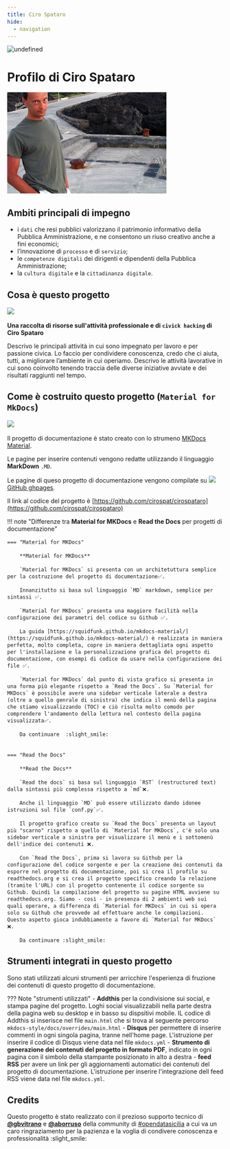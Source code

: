 ```yaml
---
title: Ciro Spataro 
hide:
  - navigation
---
```



<img alt="undefined" src="https://img.shields.io/github/last-commit/cirospat/cirospataro.svg?&label=ultimo aggiornamento"> 


# Profilo di Ciro Spataro
![](img/cirospataro.jpg) 


## Ambiti principali di impegno
- i `dati` che resi pubblici valorizzano il patrimonio informativo della Pubblica Amministrazione, e ne consentono un riuso creativo anche a fini economici;
- l’innovazione di `processo` e di `servizio`;
- le `competenze digitali` dei dirigenti e dipendenti della Pubblica Amministrazione;
- la `cultura digitale` e la `cittadinanza digitale`.

## Cosa è questo progetto
<img src="https://cirospat.readthedocs.io/it/latest/_images/index-cirospat_1.jpeg" width="160">

**Una raccolta di risorse sull'attività professionale e di `civick hacking` di Ciro Spataro**

Descrivo le principali attività in cui sono impegnato per lavoro e per passione civica. Lo faccio per condividere conoscenza, credo che ci aiuta, tutti, a migliorare l’ambiente in cui operiamo. Descrivo le attività lavorative in cui sono coinvolto tenendo traccia delle diverse iniziative avviate e dei risultati raggiunti nel tempo.


## Come è costruito questo progetto (`Material for MkDocs`)

![](https://raw.githubusercontent.com/cirospat/mkdocs-style/main/docs/img/logo2.png)

Il progetto di documentazione è stato creato con lo strumeno [MKDocs Material](https://squidfunk.github.io/mkdocs-material/getting-started/).

Le pagine per inserire contenuti vengono redatte utilizzando il linguaggio **MarkDown** `.MD`.

Le pagine di queso progetto di documentazione vengono compilate su ![](https://raw.githubusercontent.com/cirospat/newproject/master/docs/static/github.png) [GitHub ghpages](https://squidfunk.github.io/mkdocs-material/publishing-your-site/#with-github-actions).

Il link al codice del progetto è [https://github.com/cirospat/cirospataro](https://github.com/cirospat/cirospataro)




!!! note "Differenze tra **Material for MKDocs** e **Read the Docs** per progetti di documentazione"

    === "Material for MKDocs"

        **Material for MKDocs** 

        `Material for MKDocs` si presenta con un architetuttura semplice per la costruzione del progetto di documentazione✅.
        
        Innanzitutto si basa sul linguaggio `MD` markdown, semplice per sintassi ✅. 
        
        `Material for MKDocs` presenta una maggiore facilità nella configurazione dei parametri del codice su Github ✅.
        
        La guida [https://squidfunk.github.io/mkdocs-material/](https://squidfunk.github.io/mkdocs-material/) è realizzata in maniera perfetta, molto completa, copre in maniera dettagliata ogni aspetto per l'installazione e la personalizzazione grafica del progetto di documentazione, con esempi di codice da usare nella configurazione dei file ✅. 
        
        `Material for MKDocs` dal punto di vista grafico si presenta in una forma più elegante rispetto a `Read the Docs`. Su `Material for MKDocs` è possibile avere una sidebar verticale laterale a destra (oltre a quello genrale di sinistra) che indica il menù della pagina che stiamo visualizzando (TOC) e ciò risulta molto comodo per comprendere l'andamento della lettura nel contesto della pagina visualizzata✅. 
        
        Da continuare  :slight_smile:
        

    === "Read the Docs"

        **Read the Docs**

        `Read the docs` si basa sul linguaggio `RST` (restructured text) dalla sintassi più complessa rispetto a `md`❌. 
        
        Anche il linguaggio `MD` può essere utilizzato dando idonee istruzioni sul file `conf.py`✅. 
        
        Il progetto grafico creato su `Read the Docs` presenta un layout più "scarno" rispetto a quello di `Material for MKDocs`, c'è solo una sidebar verticale a sinistra per visualizzare il menù e i sottomenù dell'indice dei contenuti ❌. 
        
        Con `Read the Docs`, prima si lavora su Github per la configurazione del codice sorgente e per la creazione dei contenuti da esporre nel progetto di documentazione, poi si crea il profilo su readthedocs.org e si crea il progetto specifico creando la relazione (tramite l'URL) con il progetto contenente il codice sorgente su Github. Quindi la compilazione del progetto su pagine HTML avviene su readthedocs.org. Siamo - così - in presenza di 2 ambienti web sui quali operare, a differenza di `Material for MKDocs` in cui si opera solo su Github che provvede ad effettuare anche le compilazioni. Questo aspetto gioca indubbiamente a favore di `Material for MKDocs` ❌.
        
        Da continuare :slight_smile:

    
    
    

## Strumenti integrati in questo progetto
Sono stati utilizzati alcuni strumenti per arricchire l'esperienza di fruzione dei contenuti di questo progetto di documentazione.

??? Note "strumenti utilizzati"
    - **Addthis** per la condivisione sui social, e stampa pagine del progetto. Loghi social visualizzabili nella parte destra della pagina web su desktop e in basso su dispsitivi mobile. IL codice di Addthis si inserisce nel file `main.html` che si trova al seguente percorso `mkdocs-style/docs/overrides/main.html`
    - **Disqus** per permettere di inserire commenti in ogni singola pagina, tranne nell'home page. L'istruzione per inserire il codice di Disqus viene data nel file `mkdocs.yml` 
    - **Strumento di generazione dei contenuti del progetto in formato PDF**, indicato in ogni pagina con il simbolo della stampante posizionato in alto a destra
    - **feed RSS** per avere un link per gli aggiornamenti automatici dei contenuti del progetto di documentazione. L'istruzione per inserire l'integrazione dell feed RSS viene data nel file `mkdocs.yml`.



## Credits
Questo progetto è stato realizzato con il prezioso supporto tecnico di [**@gbvitrano**](https://github.com/gbvitrano) e [**@aborruso**](https://github.com/aborruso) della community di [#opendatasicilia](https://github.com/opendatasicilia) a cui va un caro ringraziamento per la pazienza e la voglia di condivere conoscenza e professionalità :slight_smile:
